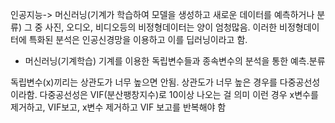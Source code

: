 인공지능->
머신러닝(기계가 학습하여 모델을 생성하고 새로운 데이터를 예측하거나 분류)
그 중 사진, 오디오, 비디오등의 비정형데이터는 양이 엄청많음.
이러한 비정형데이터에 특화된 분석은 인공신경망을 이용하고 이를 딥러닝이라고 함.

* 머신러닝(기계학습)
기계를 이용한 독립변수들과 종속변수의 분석을 통한 예측.분류

독립변수(x)끼리는 상관도가 너무 높으면 안됨.
상관도가 너무 높은 경우를 다중공선성이라함.
다중공선성은 VIF(분산팽창지수)로 10이상 나오는 걸 의미
이런 경우 x변수를 제거하고, VIF보고, x변수 제거하고 VIF 보고를 반복해야 함



